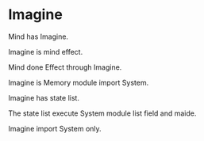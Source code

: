 # Imagine

Mind has Imagine.

Imagine is mind effect.

Mind done Effect through Imagine.

Imagine is Memory module import System.

Imagine has state list.

The state list execute System module list field and maide.

Imagine import System only.